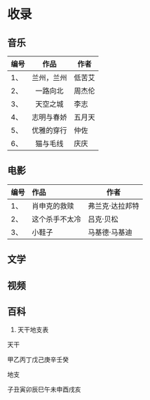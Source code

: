 # 收录

## 音乐

|编号|作品|作者|
|--|:--:|--|
|1、|兰州，兰州|低苦艾|
|2、|一路向北|周杰伦|
|3、|天空之城|李志|
|4、|志明与春娇|五月天|
|5、|优雅的穿行|仲佐|
|6、|猫与毛线|庆庆|

## 电影

|编号|作品|作者|
|--|:--|--|
|1、|肖申克的救赎|弗兰克·达拉邦特|
|2、|这个杀手不太冷|吕克·贝松|
|3、|小鞋子|马基德·马基迪|

## 文学

## 视频

## 百科

1. 天干地支表

天干

甲乙丙丁戊己庚辛壬癸

地支

子丑寅卯辰巳午未申酉戌亥
